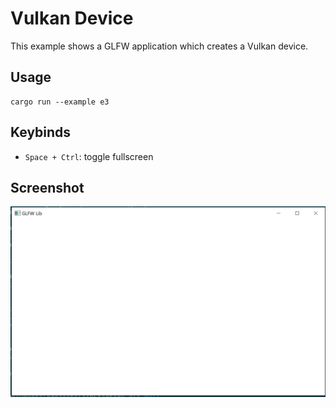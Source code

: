 # Vulkan Device

This example shows a GLFW application which creates a Vulkan device.

## Usage

```
cargo run --example e3
```

## Keybinds

- `Space + Ctrl`: toggle fullscreen

## Screenshot

![screenshot](./screenshot.PNG)

